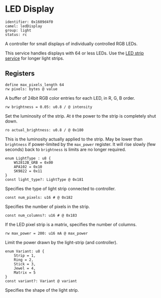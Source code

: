 # LED Display

    identifier: 0x1609d4f0
    camel: ledDisplay
    group: light
    status: rc

A controller for small displays of individually controlled RGB LEDs.

This service handles displays with 64 or less LEDs.
Use the [LED strip service](/services/ledstrip) for longer light strips.

## Registers

    define max_pixels_length 64
    rw pixels: bytes @ value

A buffer of 24bit RGB color entries for each LED, in R, G, B order.

    rw brightness = 0.05: u0.8 / @ intensity

Set the luminosity of the strip.
At `0` the power to the strip is completely shut down.

    ro actual_brightness: u0.8 / @ 0x180

This is the luminosity actually applied to the strip.
May be lower than `brightness` if power-limited by the `max_power` register.
It will rise slowly (few seconds) back to `brightness` is limits are no longer required.

    enum LightType : u8 {
        WS2812B_GRB = 0x00
        APA102 = 0x10
        SK9822 = 0x11
    }
    const light_type?: LightType @ 0x181

Specifies the type of light strip connected to controller.

    const num_pixels: u16 # @ 0x182

Specifies the number of pixels in the strip.

    const num_columns?: u16 # @ 0x183

If the LED pixel strip is a matrix, specifies the number of columns.

    rw max_power = 200: u16 mA @ max_power

Limit the power drawn by the light-strip (and controller).

    enum Variant: u8 {
        Strip = 1,
        Ring = 2,
        Stick = 3,
        Jewel = 4,
        Matrix = 5
    }
    const variant?: Variant @ variant

Specifies the shape of the light strip.

